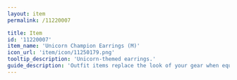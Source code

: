 ```yaml
---
layout: item
permalink: /11220007

title: Item
id: '11220007'
item_name: 'Unicorn Champion Earrings (M)'
icon_url: 'item/icon/11250179.png'
tooltip_description: 'Unicorn-themed earrings.'
guide_description: 'Outfit items replace the look of your gear when equipped.'
---
```

